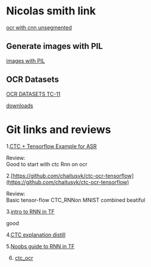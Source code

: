# Nicolas smith link
[ocr with cnn unsegmented](https://nicholastsmith.wordpress.com/2017/10/14/deep-learning-ocr-using-tensorflow-and-python/)

## Generate images with PIL
[images with PIL](https://code-maven.com/create-images-with-python-pil-pillow)


## OCR Datasets
[OCR DATASETS TC-11](http://tc11.cvc.uab.es/)

[downloads](http://www.iapr-tc11.org/mediawiki/index.php/Datasets_List)

# Git links and reviews   
1.[CTC + Tensorflow Example for ASR](https://github.com/chaitusvk/tensorflow_lstm_ctc_ocr)      

Review:    
Good to start with ctc Rnn on ocr 

2.[https://github.com/chaitusvk/ctc-ocr-tensorflow](https://github.com/chaitusvk/ctc-ocr-tensorflow)      

Review:   
Basic tensor-flow CTC_RNNon MNIST combined beatiful

3.[intro to RNN in TF](https://danijar.com/introduction-to-recurrent-networks-in-tensorflow/)      

good 

4.[CTC explanation distill](https://distill.pub/2017/ctc/)    

5.[Noobs guide to RNN in TF](http://monik.in/a-noobs-guide-to-implementing-rnn-lstm-using-tensorflow/)     

6. [ctc_ocr](https://towardsdatascience.com/build-a-handwritten-text-recognition-system-using-tensorflow-2326a3487cd5)










 

